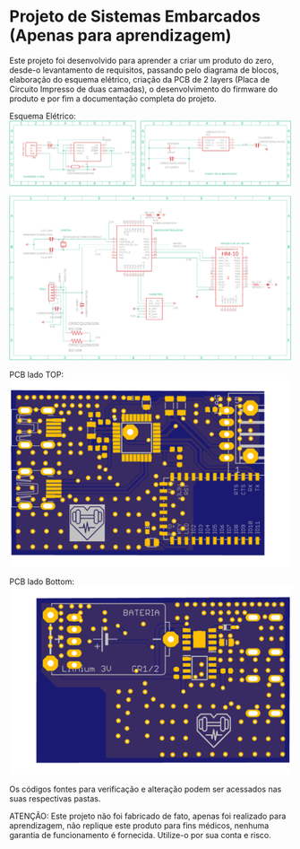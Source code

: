 # Projeto de Sistemas Embarcados (Apenas para aprendizagem)

Este projeto foi desenvolvido para aprender a criar um produto do zero, desde-o levantamento de requisitos, passando pelo diagrama de blocos, elaboração do esquema elétrico, criação da PCB de 2 layers (Placa de Circuito Impresso de duas camadas), o desenvolvimento do firmware do produto e por fim a documentação completa do projeto.

Esquema Elétrico:
![alt text](https://github.com/gustavogino/projeto-sistema-embarcado/blob/main/images/Schematic.png?raw=true)

PCB lado TOP:
![alt text](https://github.com/gustavogino/projeto-sistema-embarcado/blob/main/images/Project%20PCB%20(Top%20Side).png?raw=true)

PCB lado Bottom:
![alt text](https://github.com/gustavogino/projeto-sistema-embarcado/blob/main/images/Project%20PCB%20(Bottom%20Side).png?raw=true)

Os códigos fontes para verificação e alteração podem ser acessados nas suas respectivas pastas.

ATENÇÃO: Este projeto não foi fabricado de fato, apenas foi realizado para aprendizagem, não replique este produto para fins médicos, nenhuma garantia de funcionamento é fornecida. Utilize-o por sua conta e risco.
